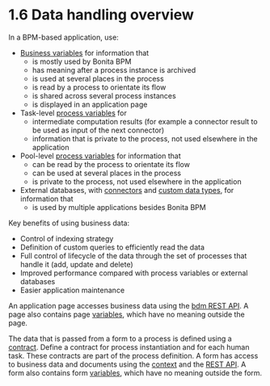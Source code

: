 # 1.6 Data handling overview

In a BPM-based application, use:

* [Business variables](/define-and-deploy-the-bdm.html) for information that
  * is mostly used by Bonita BPM
  * has meaning after a process instance is archived
  * is used at several places in the process
  * is read by a process to orientate its flow
  * is shared across several process instances
  * is displayed in an application page
* Task-level [process variables](/specify-data-in-a-process-definition.html) for 
  * intermediate computation results (for example a connector result to be used as input of the next connector)
  * information that is private to the process, not used elsewhere in the application
* Pool-level [process variables](/specify-data-in-a-process-definition.html) for information that
  * can be read by the process to orientate its flow
  * can be used at several places in the process
  * is private to the process, not used elsewhere in the application
* External databases, with [connectors](/connectivity-overview.html) and [custom data types](/create-a-complex-data-type.html), for information that
  * is used by multiple applications besides Bonita BPM

Key benefits of using business data:

* Control of indexing strategy
* Definition of custom queries to efficiently read the data
* Full control of lifecycle of the data through the set of processes that handle it (add, update and delete)
* Improved performance compared with process variables or external databases
* Easier application maintenance

An application page accesses business data using the [bdm REST API](/bdm-api.html). A page also contains page [variables](/variables.html), which have no meaning outside the page.

The data that is passed from a form to a process is defined using a [contract](/contracts-and-contexts.html). Define a contract for process instantiation and for each human task. 
These contracts are part of the process definition. 
A form has access to business data and documents using the [context](/contracts-and-contexts.html) and the [REST API](/rest-api.html). 
A form also contains form [variables](/variables.html), which have no meaning outside the form.